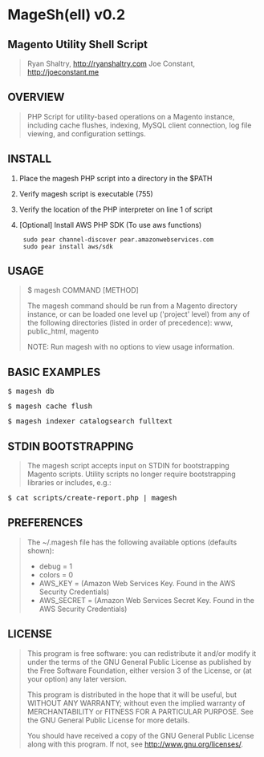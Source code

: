 MageSh(ell) v0.2
================================================================================

Magento Utility Shell Script
--------------------------------------------------------------------------------
> Ryan Shaltry, http://ryanshaltry.com
> Joe Constant, http://joeconstant.me

OVERVIEW
--------------------------------------------------------------------------------
> PHP Script for utility-based operations on a Magento instance, including
> cache flushes, indexing, MySQL client connection, log file viewing, and
> configuration settings.

INSTALL
--------------------------------------------------------------------------------
1. Place the magesh PHP script into a directory in the $PATH
2. Verify magesh script is executable (755)
3. Verify the location of the PHP interpreter on line 1 of script
4. [Optional] Install AWS PHP SDK (To use aws functions)

        sudo pear channel-discover pear.amazonwebservices.com
        sudo pear install aws/sdk

USAGE
--------------------------------------------------------------------------------
> $ magesh COMMAND [METHOD]
>
> The magesh command should be run from a Magento directory instance, or
> can be loaded one level up ('project' level) from any of the following
> directories (listed in order of precedence): www, public_html, magento
>
> NOTE: Run magesh with no options to view usage information.

BASIC EXAMPLES
--------------------------------------------------------------------------------
<pre>$ magesh db</pre>
<pre>$ magesh cache flush</pre>
<pre>$ magesh indexer catalogsearch_fulltext</pre>

STDIN BOOTSTRAPPING
--------------------------------------------------------------------------------
> The magesh script accepts input on STDIN for bootstrapping Magento scripts.
> Utility scripts no longer require bootstrapping libraries or includes, e.g.:
<pre>$ cat scripts/create-report.php | magesh</pre>

PREFERENCES
--------------------------------------------------------------------------------
> The ~/.magesh file has the following available options (defaults shown):
> * debug  = 1
> * colors = 0
> * AWS_KEY = (Amazon Web Services Key. Found in the AWS Security Credentials)
> * AWS_SECRET = (Amazon Web Services Secret Key. Found in the AWS Security Credentials)

LICENSE
--------------------------------------------------------------------------------
>
> This program is free software: you can redistribute it and/or modify
> it under the terms of the GNU General Public License as published by
> the Free Software Foundation, either version 3 of the License, or
> (at your option) any later version.
>
> This program is distributed in the hope that it will be useful,
> but WITHOUT ANY WARRANTY; without even the implied warranty of
> MERCHANTABILITY or FITNESS FOR A PARTICULAR PURPOSE.  See the
> GNU General Public License for more details.
>
> You should have received a copy of the GNU General Public License
> along with this program.  If not, see <http://www.gnu.org/licenses/>.
